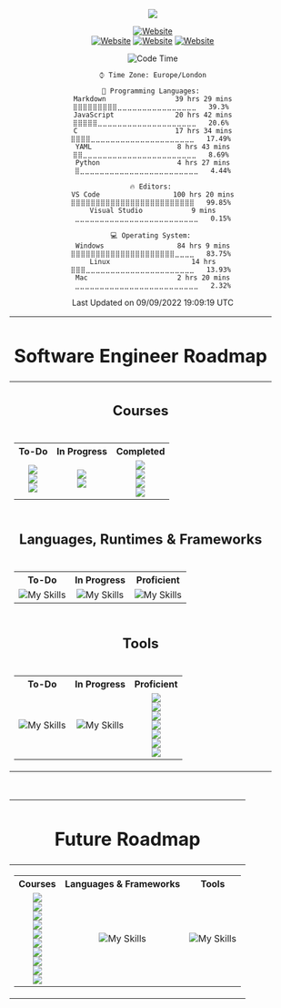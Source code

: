<!-- Title SVG Start -->
<div align="center">

<a href="https://github.com/liamfrazer/"><img src="https://readme-typing-svg.herokuapp.com?size=50&duration=5000&color=0D7EBF&center=true&vCenter=true&width=900&lines=Liam+Frazer;Senior+AI+Conversation+Analyst;%F0%9F%9A%80%F0%9F%9A%80%F0%9F%9A%80;Future+Software+Engineer"></a>

</div>
<!-- Title SVG End -->

<!-- Websites & Socials Start -->

<div align="center">

[![Website](https://img.shields.io/website?label=frz.dev&style=for-the-badge&url=https%3A%2F%2Ffrz.dev)](https://frz.dev)<br>
[![Website](https://img.shields.io/website?label=liamfrazer.com&style=for-the-badge&url=https%3A%2F%2Fliamfrazer.com)](https://liamfrazer.com)
[![Website](https://img.shields.io/website?label=dinomino.com&style=for-the-badge&url=https%3A%2F%2Fdinomino.com)](https://dinomino.com)
[![Website](https://img.shields.io/website?label=adaptoken.com&style=for-the-badge&url=https%3A%2F%2Fadaptoken.com)](https://adaptoken.com)

</div>

<!-- Websites & Socials End -->

<div align="center">

<!--START_SECTION:waka-->
![Code Time](http://img.shields.io/badge/Code%20Time%20Since%2020th%20March%202022-100%20hrs%2029%20mins-blue)

```text
⌚︎ Time Zone: Europe/London

💬 Programming Languages: 
Markdown                 39 hrs 29 mins      ⣿⣿⣿⣿⣿⣿⣿⣿⣿⣀⣀⣀⣀⣀⣀⣀⣀⣀⣀⣀⣀⣀⣀⣀⣀   39.3% 
JavaScript               20 hrs 42 mins      ⣿⣿⣿⣿⣿⣀⣀⣀⣀⣀⣀⣀⣀⣀⣀⣀⣀⣀⣀⣀⣀⣀⣀⣀⣀   20.6% 
C                        17 hrs 34 mins      ⣿⣿⣿⣿⣀⣀⣀⣀⣀⣀⣀⣀⣀⣀⣀⣀⣀⣀⣀⣀⣀⣀⣀⣀⣀   17.49% 
YAML                     8 hrs 43 mins       ⣿⣿⣀⣀⣀⣀⣀⣀⣀⣀⣀⣀⣀⣀⣀⣀⣀⣀⣀⣀⣀⣀⣀⣀⣀   8.69% 
Python                   4 hrs 27 mins       ⣿⣀⣀⣀⣀⣀⣀⣀⣀⣀⣀⣀⣀⣀⣀⣀⣀⣀⣀⣀⣀⣀⣀⣀⣀   4.44%

🔥 Editors: 
VS Code                  100 hrs 20 mins     ⣿⣿⣿⣿⣿⣿⣿⣿⣿⣿⣿⣿⣿⣿⣿⣿⣿⣿⣿⣿⣿⣿⣿⣿⣿   99.85% 
Visual Studio            9 mins              ⣀⣀⣀⣀⣀⣀⣀⣀⣀⣀⣀⣀⣀⣀⣀⣀⣀⣀⣀⣀⣀⣀⣀⣀⣀   0.15%

💻 Operating System: 
Windows                  84 hrs 9 mins       ⣿⣿⣿⣿⣿⣿⣿⣿⣿⣿⣿⣿⣿⣿⣿⣿⣿⣿⣿⣿⣿⣀⣀⣀⣀   83.75% 
Linux                    14 hrs              ⣿⣿⣿⣀⣀⣀⣀⣀⣀⣀⣀⣀⣀⣀⣀⣀⣀⣀⣀⣀⣀⣀⣀⣀⣀   13.93% 
Mac                      2 hrs 20 mins       ⣀⣀⣀⣀⣀⣀⣀⣀⣀⣀⣀⣀⣀⣀⣀⣀⣀⣀⣀⣀⣀⣀⣀⣀⣀   2.32%

```


 Last Updated on 09/09/2022 19:09:19 UTC
<!--END_SECTION:waka-->
</div>

<!-- Software Engineer Roadmap Start -->
<div align="center">

| <div align="center"><h1>Software Engineer Roadmap</hr1></div>                                                                                                                                                                                                                                                                                                                                                                                                                                                                                                                                                                                                                                                                                                                                                                                                                                                                                                                                                                                                                                                                                                                                                                                                                                                                                                                                                                                                                                                                                                                                                                                                                                                                                                                                                                                                                                                                                                                                                                                                                                                                                                                                                                                                                                                                                                                                                                                                                                                                                                                                                                                                                                                                                                                                                                                                                                                |
| ------------------------------------------------------------------------------------------------------------------------------------------------------------------------------------------------------------------------------------------------------------------------------------------------------------------------------------------------------------------------------------------------------------------------------------------------------------------------------------------------------------------------------------------------------------------------------------------------------------------------------------------------------------------------------------------------------------------------------------------------------------------------------------------------------------------------------------------------------------------------------------------------------------------------------------------------------------------------------------------------------------------------------------------------------------------------------------------------------------------------------------------------------------------------------------------------------------------------------------------------------------------------------------------------------------------------------------------------------------------------------------------------------------------------------------------------------------------------------------------------------------------------------------------------------------------------------------------------------------------------------------------------------------------------------------------------------------------------------------------------------------------------------------------------------------------------------------------------------------------------------------------------------------------------------------------------------------------------------------------------------------------------------------------------------------------------------------------------------------------------------------------------------------------------------------------------------------------------------------------------------------------------------------------------------------------------------------------------------------------------------------------------------------------------------------------------------------------------------------------------------------------------------------------------------------------------------------------------------------------------------------------------------------------------------------------------------------------------------------------------------------------------------------------------------------------------------------------------------------------------------------------------------------ |
| <div align="center"><h2>Courses</h2></div>                                                                                                                                                                                                                                                                                                                                                                                                                                                                                                                                                                                                                                                                                                                                                                                                                                                                                                                                                                                                                                                                                                                                                                                                                                                                                                                                                                                                                                                                                                                                                                                                                                                                                                                                                                                                                                                                                                                                                                                                                                                                                                                                                                                                                                                                                                                                                                                                                                                                                                                                                                                                                                                                                                                                                                                                                                                                   |
| <div align="center"><table><tr><th><div align="center">To-Do</th><th><div align="center">In Progress</th><th><div align="center">Completed</th></tr><tr><td align="center">[![](https://img.shields.io/badge/Harvard-CS50X-informational?style=flat&logo=edx&idea&logoColor=02262B&color=blue)][cs50x]<br>[![](https://img.shields.io/badge/Course-The_Odin_Project-informational?style=flat&idea&logoColor=E3B465&color=blue)][top]<br>[![](https://img.shields.io/badge/Course-Full_Stack_Open_2022-informational?style=flat&idea&logoColor=F9F9F9&color=blue)][fso2022]</td><td align="center">[![](https://img.shields.io/badge/ZTM-Complete_Web_Developer-informational?style=flat&logo=&idea&logoColor=02262B&color=blue)][ztmbackend]<br>[![](https://img.shields.io/badge/ZTM-Complete_Node.js_Developer-informational?style=flat&logo=&idea&logoColor=02262B&color=blue)][ztmbackend]</td><td align="center">[![](https://img.shields.io/badge/Coursera-Learning_How_to_Learn-informational?style=flat&logo=Coursera&idea&logoColor=0056D2&color=blue)][lhtl]<br>[![](https://img.shields.io/badge/MTA-Security_Fundamentals-informational?style=flat&logo=microsoft&idea&logoColor=258FFA&color=blue)][mta]<br>[![](https://img.shields.io/badge/MTA-Networking_Fundamentals-informational?style=flat&logo=microsoft&idea&logoColor=258FFA&color=blue)][mta]<br>[![](https://img.shields.io/badge/MTA-Server_Fundamentals-informational?style=flat&logo=microsoft&idea&logoColor=258FFA&color=blue)][mta]</td></tr></table></div> |
| <div align="center"><h2>Languages, Runtimes & Frameworks</h2></div>                                                                                                                                                                                                                                                                                                                                                                                                                                                                                                                                                                                                                                                                                                                                                                                                                                                                                                                                                                                                                                                                                                                                                                                                                                                                                                                                                                                                                                                                                                                                                                                                                                                                                                                                                                                                                                                                                                                                                                                                                                                                                                                                                                                                                                                                                                                                                                                                                                                                                                                                                                                                                                                                                                                                                                                                                                                    |
| <div align="center"><table><tr><th><div align="center">To-Do</th><th><div align="center">In Progress</th><th><div align="center">Proficient</th></tr><tr><td align="center">![My Skills](https://skillicons.dev/icons?i=c,python,java,golang,flask&theme=dark&perline=3)</td><td align="center">![My Skills](https://skillicons.dev/icons?i=html,css,javascript,react,nodejs,mongodb,express,graphql,redux&theme=dark&perline=3)</td><td align="center">![My Skills](https://skillicons.dev/icons?i=spring,markdown&theme=dark&perline=3)</td></tr></table></div>                                                                                                                                                                                                                                         |
| <div align="center"><h2>Tools</h3></div>                                                                                                                                                                                                                                                                                                                                                                                                                                                                                                                                                                                                                                                                                                                                                                                                                                                                                                                                                                                                                                                                                                                                                                                                                                                                                                                                                                                                                                                                                                                                                                                                                                                                                                                                                                                                                                                                                                                                                                                                                                                                                                                                                                                                                                                                                                                                                                                                                                                                                                                                                                                                                                                                                                                                                                                                                                                                     |
| <div align="center"><table><tr><th><div align="center">To-Do</th><th><div align="center">In Progress</th><th><div align="center">Proficient</th></tr><tr><td align="center">![My Skills](https://skillicons.dev/icons?i=,jenkins,&theme=dark&perline=3)</td><td align="center">![My Skills](https://skillicons.dev/icons?i=vscode,git,github,,docker&theme=dark&perline=3)</td><td align="center">[![](https://img.shields.io/badge/IBM_WATSON_ASSISTANT-44A2D2?style=for-the-badge&logo=&logoColor=white)][ibmwatson]<br>[![](https://img.shields.io/badge/TODOIST-E44332?style=for-the-badge&logo=todoist&logoColor=white)][todoist]<br>[![](https://img.shields.io/badge/SERVICENOW-58C047?style=for-the-badge&logo=&logoColor=white)][servicenow]<br>[![](https://img.shields.io/badge/OBSIDIAN-8B77DE?style=for-the-badge&logo=obsidian&logoColor=white)][obsidian]<br>[![](https://img.shields.io/badge/LIVEPERSON-FA722D?style=for-the-badge&logo=&logoColor=white)][liveperson]<br>[![](https://img.shields.io/badge/JIRA-0A0FFF?style=for-the-badge&logo=jira&logoColor=white)][jira]<br>[![](https://img.shields.io/badge/ANKI-9B9B9B?style=for-the-badge&logo=&logoColor=white)][anki]</td></tr></table></div>                                                                                                                                                                                                                                                                                                                                                                                                                                                                                                                                                                                                                                                                                                                |





</div>

<br/>

<!-- Software Engineer Roadmap End -->

<!-- Software Engineer Future Roadmap Start -->

<div align="center">

| <div align="center"><h1>Future Roadmap</hr1></div> |     
|:----------:|
| <div align="center"><table><tr><th align="center"><div align="center">Courses</th><th align="center"><div align="center">Languages & Frameworks</th><th align="center"><div align="center">Tools</th></tr><tr><td align="center">[![](https://img.shields.io/badge/Harvard-CS50G-informational?style=flat&logo=edx&idea&logoColor=02262B&color=blue)][cs50g]<br>[![](https://img.shields.io/badge/Harvard-CS50W-informational?style=flat&logo=edx&idea&logoColor=02262B&color=blue)][cs50w]<br>[![](https://img.shields.io/badge/Udemy-Automate_the_Boring_Stuff-informational?style=flat&logo=Udemy&idea&logoColor=A435F0&color=blue)][automateboring]<br>[![](https://img.shields.io/badge/Udemy-Unreal_Engine_5_C%2B%2B_Developer-informational?style=flat&logo=Udemy&logoColor=A435F0&color=blue)][unrealcourse]<br>[![](https://img.shields.io/badge/Udemy-The_Complete_JavaScript_Course-informational?style=flat&logo=Udemy&idea&logoColor=A435F0&color=blue)][cjs]<br>[![](https://img.shields.io/badge/Udemy-The_Complete_NFT_Web_Dev_Course-informational?style=flat&logo=Udemy&idea&logoColor=A435F0&color=blue)][nftweb]<br>[![](https://img.shields.io/badge/Udemy-Solidity_and_Ethereum_in_React-informational?style=flat&logo=Udemy&idea&logoColor=A435F0&color=blue)][soliditycourse]<br>[![](https://img.shields.io/badge/Udemy-The_Self_Taught_Programmer-informational?style=flat&logo=Udemy&idea&logoColor=A435F0&color=blue)][selftaught]<br>[![](https://img.shields.io/badge/Udemy-Beginning_C++_Programming-informational?style=flat&logo=Udemy&idea&logoColor=A435F0&color=blue)][beginningc++]<br>[![](https://img.shields.io/badge/GameDev.tv-Unreal_5.0_C++_Developer-informational?style=flat&logo=gamedev&idea&logoColor=A435F0&color=blue)][gamedev.tv]</td><td align="center">![My Skills](https://skillicons.dev/icons?i=lua,cs,cpp&theme=dark&perline=3)</td><td align="center">![My Skills](https://skillicons.dev/icons?i=visualstudio,unreal,unity&theme=dark&perline=3)</td></tr></table> |  

</div>

<!-- Software Engineer Future Roadmap End -->

<!-- Links List Start -->

[vscode]: https://code.visualstudio.com/
[top]: https://theodinproject.com/
[git]: https://git-scm.com/
[github]: https://github.com/
[node.js]: https://nodejs.org/
[react]: https://reactjs.org/
[html5]: https://developer.mozilla.org/en-US/docs/Glossary/HTML5/
[css3]: https://developer.mozilla.org/en-US/docs/Glossary/CSS/
[javascript]: https://developer.mozilla.org/en-US/docs/Web/JavaScript/
[solidity]: https://docs.soliditylang.org/
[lhtl]: https://www.coursera.org/learn/learning-how-to-learn/
[ibmwatson]: https://www.ibm.com/uk-en/watson/
[liveperson]: https://www.liveperson.com/
[jira]: https://www.atlassian.com/software/jira/
[next.js]: https://nextjs.org/
[json]: https://www.json.org/json-en.html/
[servicenow]: https://servicenow.com/
[cjs]: https://www.udemy.com/course/the-complete-javascript-course/
[cdi]: https://www.conversationdesigninstitute.com/courses.html/
[mta]: https://support.microsoft.com/en-us/topic/earn-a-microsoft-technology-associate-mta-certification-357215d0-31ce-0620-feba-1bb60165b770/
[python]: https://www.python.org/
[cs50x]: https://www.edx.org/course/introduction-computer-science-harvardx-cs50x/
[cs50w]: https://www.edx.org/course/cs50s-web-programming-with-python-and-javascript?index=product&queryID=5c44c1c1d4f5a81bb7d4170208bb07b1&position=1/
[cs50g]: https://learning.edx.org/course/course-v1:HarvardX+CS50G+Games/home
[c]: https://en.wikipedia.org/wiki/C_(programming_language)/
[notion]: https://liamfrazer.notion.site/Software-Engineer-Journey-0c3796b414184465aa1aa8fda6ea32a1/
[nftweb]: https://www.udemy.com/course/the-complete-nft-web-developer-course-zero-to-professional/
[soliditycourse]: https://www.udemy.com/course/solidity-ethereum-in-react-next-js-the-complete-guide/
[selftaught]: https://www.udemy.com/course/self-taught-programmer/
[automateboring]: https://www.udemy.com/course/automate/
[obsidian]: https://github.com/liamfrazer/Obsidian-Notes
[fso2022]: https://fullstackopen.com/en/
[markdown]: https://daringfireball.net/projects/markdown/
[spel]: https://docs.spring.io/spring-framework/docs/4.3.12.RELEASE/spring-framework-reference/html/expressions.html
[todoist]: https://todoist.com/
[c++]: https://cplusplus.com
[unrealcourse]: https://www.udemy.com/course/unrealcourse/
[unrealengine]: https://www.unrealengine.com/en-US/unreal-engine-5
[unity]: https://unity.com
[lua]: https://www.lua.org
[scratch]: https://scratch.mit.edu
[sql]: https://en.wikipedia.org/wiki/SQL
[flask]: https://flask.palletsprojects.com
[c#]: https://docs.microsoft.com/en-us/dotnet/csharp/
[visualstudio]: https://visualstudio.microsoft.com
[anki]: https://apps.ankiweb.net
[beginningc++]: https://www.udemy.com/course/beginning-c-plus-plus-programming/
[gamedev.tv]: https://www.gamedev.tv/courses/enrolled/1638644
[ztmbackend]: https://zerotomastery.io/career-paths/become-a-backend-developer/

<!-- Links List End -->
